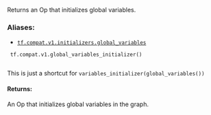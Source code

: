 Returns an Op that initializes global variables.



### Aliases:

- [ `tf.compat.v1.initializers.global_variables` ](/api_docs/python/tf/compat/v1/global_variables_initializer)



```
 tf.compat.v1.global_variables_initializer()
 
```

This is just a shortcut for  `variables_initializer(global_variables())` 



#### Returns:
An Op that initializes global variables in the graph.

